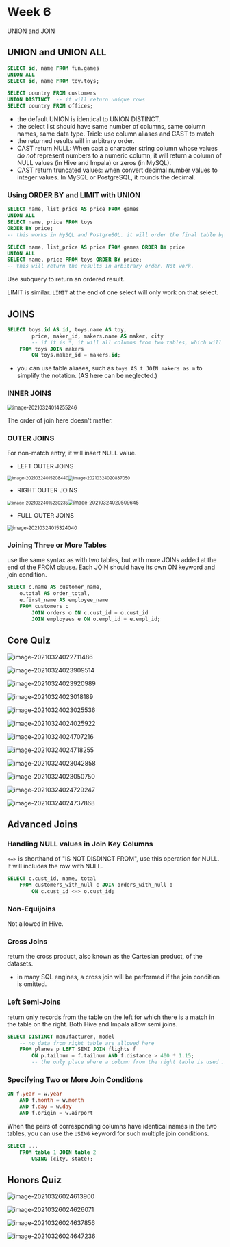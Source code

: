 # Week 6

UNION and JOIN

## UNION and UNION ALL

```sql
SELECT id, name FROM fun.games
UNION ALL
SELECT id, name FROM toy.toys;
```

```sql
SELECT country FROM customers
UNION DISTINCT  -- it will return unique rows
SELECT country FROM offices;
```

* the default UNION is identical to UNION DISTINCT.
* the select list should have same number of columns, same column names, same data type. Trick: use column aliases and CAST to match
* the returned results will in arbitrary order.
* CAST return NULL: When cast a character string column whose values *do not* represent numbers to a numeric column, it will return a column of NULL values (in Hive and Impala) or zeros (in MySQL).
* CAST return truncated values: when convert decimal number values to integer values. In MySQL or PostgreSQL, it rounds the decimal.

### Using ORDER BY and LIMIT with UNION

```sql
SELECT name, list_price AS price FROM games
UNION ALL
SELECT name, price FROM toys
ORDER BY price; 
-- this works in MySQL and PostgreSQL. it will order the final table by price. But not work in Impala and Hive.

SELECT name, list_price AS price FROM games ORDER BY price
UNION ALL
SELECT name, price FROM toys ORDER BY price;
-- this will return the results in arbitrary order. Not work.
```

Use subquery to return an ordered result.

LIMIT is similar. `LIMIT` at the end of one select will only work on that select.

## JOINS

```sql
SELECT toys.id AS id, toys.name AS toy, 
		price, maker_id, makers.name AS maker, city 
		-- if it is *, it will all columns from two tables, which will restust in two 'name' columns.
	FROM toys JOIN makers
		ON toys.maker_id = makers.id;
```

* you can use table aliases, such as `toys AS t JOIN makers as m` to simplify the notation. (AS here can be neglected.)

### INNER JOINS

<img src="https://i.imgur.com/n70hwzX.png" alt="image-20210324014255246" style="zoom:80%;" />

The order of join here doesn't matter.

### OUTER JOINS

For non-match entry, it will insert NULL value.

* LEFT OUTER JOINS

<img src="https://i.imgur.com/RqNDJf4.png" alt="image-20210324015208440" style="zoom:70%;" /><img src="https://i.imgur.com/WmVFanl.png" alt="image-20210324020837050" style="zoom:70%;" />

* RIGHT OUTER JOINS

<img src="https://i.imgur.com/0sK6hkP.png" alt="image-20210324015230235" style="zoom: 70%;" /><img src="https://i.imgur.com/SsLhhno.png" alt="image-20210324020509645" style="zoom:80%;" />

* FULL OUTER JOINS

<img src="https://i.imgur.com/irMfXTO.png" alt="image-20210324015324040" style="zoom:80%;" />

### Joining Three or More Tables

use the same syntax as with two tables, but with more JOINs added at the end of the FROM clause. Each JOIN should have its own ON keyword and join condition.

```sql
SELECT c.name AS customer_name,
	o.total AS order_total,
	e.first_name AS employee_name
	FROM customers c
		JOIN orders o ON c.cust_id = o.cust_id
		JOIN employees e ON o.empl_id = e.empl_id;
```

## Core Quiz

![image-20210324022711486](https://i.imgur.com/utYNXRI.png)

![image-20210324023909514](https://i.imgur.com/8zUNjbh.png)

![image-20210324023920989](https://i.imgur.com/bgkVJYr.png)

![image-20210324023018189](https://i.imgur.com/qOqnGCo.png)

![image-20210324023025536](https://i.imgur.com/YTsE580.png)

![image-20210324024025922](https://i.imgur.com/0lu7z2F.png)

![image-20210324024707216](https://i.imgur.com/kcwT8ZE.png)

![image-20210324024718255](https://i.imgur.com/2vQ5e3g.png)

![image-20210324023042858](https://i.imgur.com/a2pgcaS.png)

![image-20210324023050750](https://i.imgur.com/uP5bMP2.png)

![image-20210324024729247](https://i.imgur.com/e1V8ixp.png)

![image-20210324024737868](C:%5CUsers%5CUSER%5CAppData%5CRoaming%5CTypora%5Ctypora-user-images%5Cimage-20210324024737868.png)

## Advanced Joins

### Handling NULL values in Join Key Columns

`<=>` is shorthand of "IS NOT DISDINCT FROM", use this operation for NULL. It will includes the row with NULL.

```sql
SELECT c.cust_id, name, total
	FROM customers_with_null c JOIN orders_with_null o
		ON c.cust_id <=> o.cust_id;
```

### Non-Equijoins

Not allowed in Hive. 

### Cross Joins

return the cross product, also known as the Cartesian product, of the datasets.

* in many SQL engines, a cross join will be performed if the join condition is omitted.

### Left Semi-Joins

return only records from the table on the left for which there is a match in the table on the right. Both Hive and Impala allow semi joins.

```sql
SELECT DISTINCT manufacturer, model
	-- no data from right table are allowed here
	FROM planes p LEFT SEMI JOIN flights f
		ON p.tailnum = f.tailnum AND f.distance > 400 * 1.15;
		-- the only place where a column from the right table is used is in the join condition.
```

### Specifying Two or More Join Conditions

```sql
ON f.year = w.year
	AND f.month = w.month
	AND f.day = w.day
	AND f.origin = w.airport
```

When the pairs of corresponding columns have identical names in the two tables, you can use the `USING` keyword for such multiple join conditions.

```sql
SELECT ...
	FROM table 1 JOIN table 2
		USING (city, state);
```

## Honors Quiz

![image-20210326024613900](https://i.imgur.com/5SNbTsy.png)

![image-20210326024626071](https://i.imgur.com/yZicEdj.png)

![image-20210326024637856](https://i.imgur.com/QyPRsG2.png)

![image-20210326024647236](https://i.imgur.com/0gfZfC6.png)